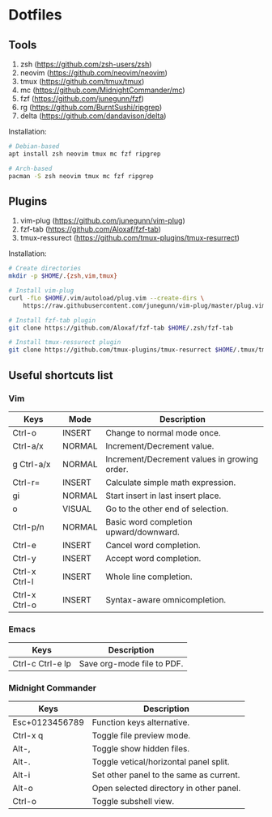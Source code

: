 # Dotfiles

## Tools
1. zsh (https://github.com/zsh-users/zsh)
2. neovim (https://github.com/neovim/neovim)
3. tmux (https://github.com/tmux/tmux)
4. mc (https://github.com/MidnightCommander/mc)
5. fzf (https://github.com/junegunn/fzf)
6. rg (https://github.com/BurntSushi/ripgrep)
7. delta (https://github.com/dandavison/delta)

Installation:
```bash
# Debian-based
apt install zsh neovim tmux mc fzf ripgrep 

# Arch-based
pacman -S zsh neovim tmux mc fzf ripgrep 
```

## Plugins
1. vim-plug (https://github.com/junegunn/vim-plug)
3. fzf-tab (https://github.com/Aloxaf/fzf-tab)
3. tmux-ressurect (https://github.com/tmux-plugins/tmux-resurrect)

Installation:
```bash
# Create directories
mkdir -p $HOME/.{zsh,vim,tmux}

# Install vim-plug
curl -fLo $HOME/.vim/autoload/plug.vim --create-dirs \
    https://raw.githubusercontent.com/junegunn/vim-plug/master/plug.vim

# Install fzf-tab plugin
git clone https://github.com/Aloxaf/fzf-tab $HOME/.zsh/fzf-tab

# Install tmux-ressurect plugin
git clone https://github.com/tmux-plugins/tmux-resurrect $HOME/.tmux/tmux-ressurect
```

## Useful shortcuts list
### Vim
| Keys          | Mode   | Description                                 |
| ------------- | ------ | ------------------------------------------- |
| Ctrl-o        | INSERT | Change to normal mode once.                 |
| Ctrl-a/x      | NORMAL | Increment/Decrement value.                  |
| g Ctrl-a/x    | NORMAL | Increment/Decrement values in growing order.|
| Ctrl-r=       | INSERT | Calculate simple math expression.           |
| gi            | NORMAL | Start insert in last insert place.          |
| o             | VISUAL | Go to the other end of selection.           |
| Ctrl-p/n      | NORMAL | Basic word completion upward/downward.      |
| Ctrl-e        | INSERT | Cancel word completion.                     |
| Ctrl-y        | INSERT | Accept word completion.                     |
| Ctrl-x Ctrl-l | INSERT | Whole line completion.                      |
| Ctrl-x Ctrl-o | INSERT | Syntax-aware omnicompletion.                |

### Emacs
| Keys                   | Description                                 |
| ---------------------- | ------------------------------------------- |
| Ctrl-c Ctrl-e lp       | Save org-mode file to PDF.                  |

### Midnight Commander
| Keys                   | Description                                 |
| ---------------------- | ------------------------------------------- |
| Esc+0123456789         | Function keys alternative.                  |
| Ctrl-x q               | Toggle file preview mode.                   |
| Alt-,                  | Toggle show hidden files.                   |
| Alt-.                  | Toggle vetical/horizontal panel split.      |
| Alt-i                  | Set other panel to the same as current.     |
| Alt-o                  | Open selected directory in other panel.     |
| Ctrl-o                 | Toggle subshell view.                       |
